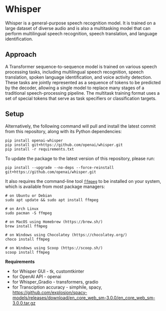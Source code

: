 # Whisper

Whisper is a general-purpose speech recognition model. It is trained on a large dataset of diverse audio and is also a multitasking model that can perform multilingual speech recognition, speech translation, and language identification.

## Approach

A Transformer sequence-to-sequence model is trained on various speech processing tasks, including multilingual speech recognition, speech translation, spoken language identification, and voice activity detection. These tasks are jointly represented as a sequence of tokens to be predicted by the decoder, allowing a single model to replace many stages of a traditional speech-processing pipeline. The multitask training format uses a set of special tokens that serve as task specifiers or classification targets.

## Setup

Alternatively, the following command will pull and install the latest commit from this repository, along with its Python dependencies:

```
pip install openai-whisper
pip install git+https://github.com/openai/whisper.git 
pip install -r requirements.txt

```

To update the package to the latest version of this repository, please run:

```
pip install --upgrade --no-deps --force-reinstall git+https://github.com/openai/whisper.git
```

It also requires the command-line tool [`ffmpeg`](https://ffmpeg.org/) to be installed on your system, which is available from most package managers:

```shell
# on Ubuntu or Debian
sudo apt update && sudo apt install ffmpeg

# on Arch Linux
sudo pacman -S ffmpeg

# on MacOS using Homebrew (https://brew.sh/)
brew install ffmpeg

# on Windows using Chocolatey (https://chocolatey.org/)
choco install ffmpeg

# on Windows using Scoop (https://scoop.sh/)
scoop install ffmpeg
```

**Requirements**

* for Whisper GUI - tk, customtkinter
* for OpenAI API - openai
* for Whisper_Gradio - transformers, gradio
* for Transciption accuracy - simphile, spacy, https://github.com/explosion/spacy-models/releases/download/en_core_web_sm-3.0.0/en_core_web_sm-3.0.0.tar.gz
